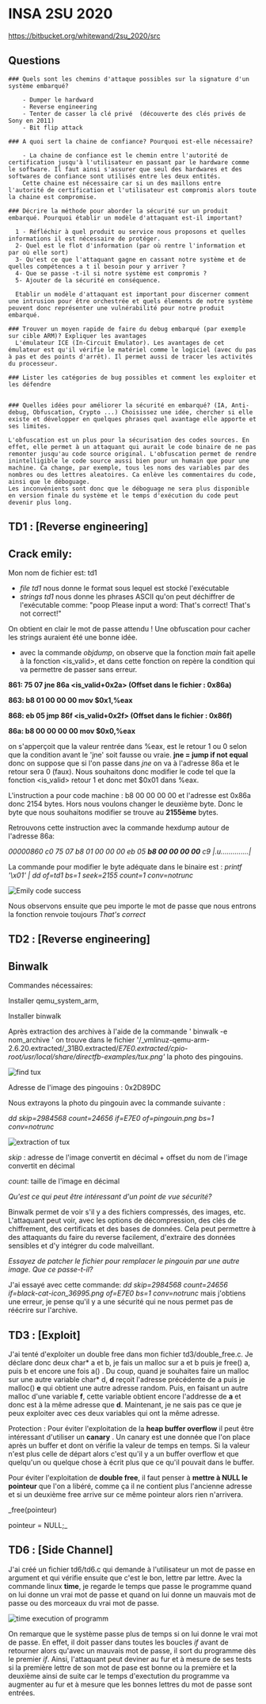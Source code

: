# INSA 2SU 2020

https://bitbucket.org/whitewand/2su_2020/src

## Questions

    ### Quels sont les chemins d'attaque possibles sur la signature d'un système embarqué?
    
        - Dumper le hardward
        - Reverse engineering
        - Tenter de casser la clé privé  (découverte des clés privés de Sony en 2011)
        - Bit flip attack
      
    ### A quoi sert la chaine de confiance? Pourquoi est-elle nécessaire?
    
        - La chaine de confiance est le chemin entre l'autorité de certification jusqu'à l'utilisateur en passant par le hardware comme le software. Il faut ainsi s'assurer que seul des hardwares et des softwares de confiance sont utilisés entre les deux entités. 
        Cette chaine est nécessaire car si un des maillons entre l'autorité de certification et l'utilisateur est compromis alors toute la chaine est compromise. 
        
    ### Décrire la méthode pour aborder la sécurité sur un produit embarqué. Pourquoi établir un modèle d'attaquant est-il important?
   
      1 - Réfléchir à quel produit ou service nous proposons et quelles informations il est nécessaire de protéger.
      2- Quel est le flot d'information (par où rentre l'information et par où elle sort) 
      3- Qu'est ce que l'attaquant gagne en cassant notre système et de quelles compétences a t il besoin pour y arriver ?
      4- Que se passe -t-il si notre système est compromis ? 
      5- Ajouter de la sécurité en conséquence.
      
      Etablir un modèle d'attaquant est important pour discerner comment une intrusion pour être orchestrée et quels élements de notre système peuvent donc représenter une vulnérabilité pour notre produit embarqué.
      
    ### Trouver un moyen rapide de faire du debug embarqué (par exemple sur cible ARM)? Expliquer les avantages
      L'émulateur ICE (In-Circuit Emulator). Les avantages de cet émulateur est qu'il vérifie le matériel comme le logiciel (avec du pas à pas et des points d'arrêt). Il permet aussi de tracer les activités du processeur.
      
    ### Lister les catégories de bug possibles et comment les exploiter et les défendre

        
    ### Quelles idées pour améliorer la sécurité en embarqué? (IA, Anti-debug, Obfuscation, Crypto ...) Choisissez une idée, chercher si elle existe et développer en quelques phrases quel avantage elle apporte et ses limites.
    
    L'obfuscation est un plus pour la sécurisation des codes sources. En effet, elle permet à un attaquant qui aurait le code binaire de ne pas remonter jusqu'au code source original. L'obfuscation permet de rendre inintelligible le code source aussi bien pour un humain que pour une machine. Ca change, par exemple, tous les noms des variables par des nombres ou des lettres aleatoires. Ca enlève les commentaires du code, ainsi que le déboguage. 
    Les inconvénients sont donc que le déboguage ne sera plus disponible en version finale du système et le temps d'exécution du code peut devenir plus long.


## TD1 : [Reverse engineering]

## Crack emily:

Mon nom de fichier est: td1
- *file td1* nous donne le format sous lequel est stocké l'exécutable
- *strings td1* nous donne les phrases ASCII qu'on peut déchiffrer de l'exécutable comme:
"poop
Please input a word:
That's correct!
That's not correct!"

On obtient en clair le mot de passe attendu ! Une obfuscation pour cacher les strings auraient été une bonne idée.

- avec la commande *objdump*, on observe que la fonction _main_ fait apelle à la fonction <is_valid>, et dans cette fonction on repère la condition qui va permettre de passer sans erreur.

**861:   75 07                   jne    86a <is_valid+0x2a> (Offset dans le fichier : 0x86a)**

**863:   b8 01 00 00 00          mov    $0x1,%eax**

**868:   eb 05                   jmp    86f <is_valid+0x2f> (Offset dans le fichier : 0x86f)**

**86a:   b8 00 00 00 00          mov    $0x0,%eax**

on s'apperçoit que la valeur rentrée dans %eax, est le retour 1 ou 0 selon que la condition avant le 'jne' soit fausse ou vraie. **jne = jump if not equal** donc on suppose que si l'on passe dans _jne_ on va à l'adresse 86a et le retour sera 0 (faux). Nous souhaitons donc modifier le code tel que la fonction <is_valid> retour 1 et donc met $0x01 dans %eax.

L'instruction a pour code machine :  b8 00 00 00 00 et l'adresse est 0x86a donc 2154 bytes. Hors nous voulons changer le deuxième byte. Donc le byte que nous souhaitons modifier se trouve au **2155ème** bytes.

Retrouvons cette instruction avec la commande hexdump autour de l'adresse 86a:

_00000860  c0 75 07 b8 01 00 00 00  eb 05 **b8 00 00 00 00** c9  |.u..............|_

La commande pour modifier le byte adéquate dans le binaire est :
_printf '\x01' | dd of=td1 bs=1 seek=2155 count=1 conv=notrunc_

![Emily code success](/capture/success_emily.png)

Nous observons ensuite que peu importe le mot de passe que nous entrons la fonction renvoie toujours _That's correct_

## TD2 : [Reverse engineering]
## Binwalk

Commandes nécessaires:

Installer qemu_system_arm,

Installer binwalk

Après extraction des archives à l'aide de la commande ' binwalk -e nom_archive ' on trouve dans le fichier '/_vmlinuz-qemu-arm-2.6.20.extracted/_31B0.extracted/_E7E0.extracted/cpio-root/usr/local/share/directfb-examples/tux.png'_ la photo des pingouins.

![find tux](/capture/binwalk_png.png)

Adresse de l'image des pingouins : 0x2D89DC

Nous extrayons la photo du pingouin avec la commande suivante :

_dd skip=2984568 count=24656 if=E7E0 of=pingouin.png bs=1 conv=notrunc_

![extraction of tux](/capture/extraction_png.png)

_skip_ : adresse de l'image convertit en décimal + offset du nom de l'image convertit en décimal

_count_: taille de l'image en décimal

*Qu'est ce qui peut être intéressant d'un point de vue sécurité?*

  Binwalk permet de voir s'il y a des fichiers compressés, des images, etc.
  L'attaquant peut voir, avec les options de décompression, des clés de chiffrement, des certificats et des bases de données.
  Cela peut permettre à des attaquants du faire du reverse facilement, d'extraire des données sensibles et d'y intégrer du code malveillant.

*Essayez de patcher le fichier pour remplacer le pingouin par une autre image. Que ce passe-t-il?*

J'ai essayé avec cette commande: _dd skip=2984568 count=24656 if=black-cat-icon_36995.png of=E7E0 bs=1 conv=notrunc_
mais j'obtiens une erreur, je pense qu'il y a une sécurité qui ne nous permet pas de réécrire sur l'archive.

## TD3 : [Exploit]
J'ai tenté d'exploiter un double free dans mon fichier td3/double_free.c. Je déclare donc deux char* a et b, je fais un malloc sur a et b puis je free() a, puis b et encore une fois a() . Du coup, quand je souhaites faire un malloc sur une autre variable char* d, **d** reçoit l'adresse précédente de a puis je malloc() **e** qui obtient une autre adresse random. Puis, en faisant un autre malloc d'une variable **f**, cette variable obtient encore l'addresse de **a** et donc est à la même adresse que **d**.  Maintenant, je ne sais pas ce que je peux exploiter avec ces deux variables qui ont la même adresse.

Protection :
Pour éviter l'exploitation de la **heap buffer overflow** il peut être intéressant d'utiliser un **canary** . Un canary est une donnée que l'on place après un buffer et dont on vérifie la valeur de temps en temps. Si la valeur n'est plus celle de départ alors c'est qu'il y a un buffer overflow et que quelqu'un ou quelque chose à écrit plus que ce qu'il pouvait dans le buffer.

Pour éviter l'exploitation de **double free**, il faut penser à **mettre à NULL le pointeur** que l'on a libéré, comme ça il ne contient plus l'ancienne adresse et si un deuxième free arrive sur ce même pointeur alors rien n'arrivera.

_free(pointeur)

pointeur = NULL;_

## TD6 : [Side Channel]

J'ai créé un fichier td6/td6.c qui demande à l'utilisateur un mot de passe en argument et qui vérifie ensuite que c'est le bon, lettre par lettre.
Avec la commande linux **time**, je regarde le temps que passe le programme quand on lui donne un vrai mot de passe et quand on lui donne un mauvais mot de passe ou des morceaux du vrai mot de passe.

![time execution of programm](/capture/temps_calcul_fichier_auth_mdp.JPG)


On remarque que le système passe plus de temps si on lui donne le vrai mot de passe. En effet, il doit passer dans toutes les boucles _if_ avant de retourner alors qu'avec un mauvais mot de passe, il sort du programme dès le premier _if_.
Ainsi, l'attaquant peut deviner au fur et à mesure de ses tests si la première lettre de son mot de pase est bonne ou la première et la deuxième ainsi de suite car le temps d'exectution du programme va augmenter au fur et à mesure que les bonnes lettres du mot de passe sont entrées.
